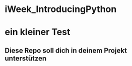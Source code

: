 # iWeek_IntroducingPython
# ein kleiner Test
## Diese Repo soll dich in deinem Projekt unterstützen 
